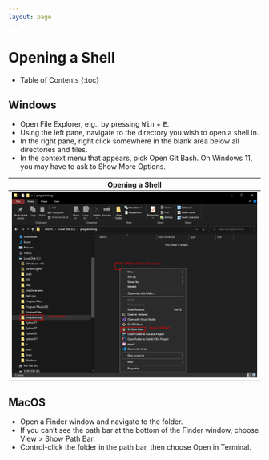 ```yaml
---
layout: page
---
```


# Opening a Shell

* Table of Contents
{:toc}

## Windows

* Open File Explorer, e.g., by pressing <kbd>Win</kbd> + <kbd>E</kbd>.
* Using the left pane, navigate to the directory you wish to open a shell in.
* In the right pane, right click somewhere in the blank area below all directories and files.
* In the context menu that appears, pick Open Git Bash.
  On Windows 11, you may have to ask to Show More Options.

| Opening a Shell |
| :----------------------: |
| ![Opening a Shell](./open-shell-windows.png) |

## MacOS

* Open a Finder window and navigate to the folder.
* If you can’t see the path bar at the bottom of the Finder window, choose View > Show Path Bar.
* Control-click the folder in the path bar, then choose Open in Terminal.
